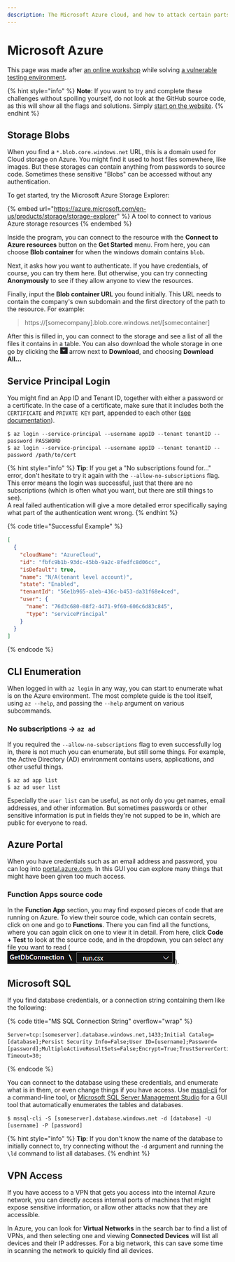 ```yaml
---
description: The Microsoft Azure cloud, and how to attack certain parts of it
---
```


# Microsoft Azure

This page was made after [an online workshop](https://www.youtube.com/watch?v=9rKitQ4iYAo) while solving [a vulnerable testing environment](https://github.com/SecuraBV/brokenbydesign-azure).&#x20;

{% hint style="info" %}
**Note**: If you want to try and complete these challenges without spoiling yourself, do not look at the GitHub source code, as this will show all the flags and solutions. Simply [start on the website](https://www.brokenazure.cloud/).&#x20;
{% endhint %}

## Storage Blobs

When you find a `*.blob.core.windows.net` URL, this is a domain used for Cloud storage on Azure. You might find it used to host files somewhere, like images. But these storages can contain anything from passwords to source code. Sometimes these sensitive "Blobs" can be accessed without any authentication.&#x20;

To get started, try the Microsoft Azure Storage Explorer:

{% embed url="https://azure.microsoft.com/en-us/products/storage/storage-explorer" %}
A tool to connect to various Azure storage resources
{% endembed %}

Inside the program, you can connect to the resource with the **Connect to Azure resources** button on the **Get Started** menu. From here, you can choose **Blob container** for when the windows domain contains `blob`**.**&#x20;

Next, it asks how you want to authenticate. If you have credentials, of course, you can try them here. But otherwise, you can try connecting **Anonymously** to see if they allow anyone to view the resources.&#x20;

Finally, input the **Blob container URL** you found initially. This URL needs to contain the company's own subdomain and the first directory of the path to the resource. For example:

> https://\[somecompany].blob.core.windows.net/\[somecontainer]

After this is filled in, you can connect to the storage and see a list of all the files it contains in a table. You can also download the whole storage in one go by clicking the ![](<../.gitbook/assets/image (20).png>) arrow next to **Download**, and choosing **Download All...**

## Service Principal Login

You might find an App ID and Tenant ID, together with either a password or a certificate. In the case of a certificate, make sure that it includes both the `CERTIFICATE` and `PRIVATE KEY` part, appended to each other ([see documentation](https://learn.microsoft.com/en-us/cli/azure/authenticate-azure-cli#sign-in-with-a-service-principal)).

```shell-session
$ az login --service-principal --username appID --tenant tenantID --password PASSWORD
$ az login --service-principal --username appID --tenant tenantID --password /path/to/cert
```

{% hint style="info" %}
**Tip**: If you get a "No subscriptions found for..." error, don't hesitate to try it again with the `--allow-no-subscriptions` flag. This error means the login was successful, just that there are no subscriptions (which is often what you want, but there are still things to see). \
A real failed authentication will give a more detailed error specifically saying what part of the authentication went wrong.&#x20;
{% endhint %}

{% code title="Successful Example" %}
```json
[
  {
    "cloudName": "AzureCloud",
    "id": "fbfc9b1b-93dc-45bb-9a2c-8fedfc8d06cc",
    "isDefault": true,
    "name": "N/A(tenant level account)",
    "state": "Enabled",
    "tenantId": "56e1b965-a1eb-436c-b453-da31f68e4ced",
    "user": {
      "name": "76d3c680-08f2-4471-9f60-606c6d83c845",
      "type": "servicePrincipal"
    }
  }
]
```
{% endcode %}

## CLI Enumeration

When logged in with `az login` in any way, you can start to enumerate what is on the Azure environment. The most complete guide is the tool itself, using `az --help`, and passing the `--help` argument on various subcommands.&#x20;

### No subscriptions -> `az ad`

If you required the `--allow-no-subscriptions` flag to even successfully log in, there is not much you can enumerate, but still some things. For example, the Active Directory (AD) environment contains users, applications, and other useful things.&#x20;

```shell-session
$ az ad app list
$ az ad user list
```

Especially the `user list` can be useful, as not only do you get names, email addresses, and other information. But sometimes passwords or other sensitive information is put in fields they're not supped to be in, which are public for everyone to read.&#x20;

## Azure Portal

When you have credentials such as an email address and password, you can log into [portal.azure.com](https://portal.azure.com/). In this GUI you can explore many things that might have been given too much access.&#x20;

### Function Apps source code

In the **Function App** section, you may find exposed pieces of code that are running on Azure. To view their source code, which can contain secrets, click on one and go to **Functions**. There you can find all the functions, where you can again click on one to view it in detail. From here, click **Code + Test** to look at the source code, and in the dropdown, you can select any file you want to read (![](<../.gitbook/assets/image (11) (3).png>)).

## Microsoft SQL

If you find database credentials, or a connection string containing them like the following:

{% code title="MS SQL Connection String" overflow="wrap" %}
```
Server=tcp:[someserver].database.windows.net,1433;Initial Catalog=[database];Persist Security Info=False;User ID=[username];Password=[password];MultipleActiveResultSets=False;Encrypt=True;TrustServerCertificate=False;Connection Timeout=30;
```
{% endcode %}

You can connect to the database using these credentials, and enumerate what is in them, or even change things if you have access. Use [mssql-cli](https://github.com/dbcli/mssql-cli) for a command-line tool, or [Microsoft SQL Server Management Studio](https://learn.microsoft.com/en-us/sql/ssms/download-sql-server-management-studio-ssms?view=sql-server-ver16) for a GUI tool that automatically enumerates the tables and databases.&#x20;

```shell-session
$ mssql-cli -S [someserver].database.windows.net -d [database] -U [username] -P [password]
```

{% hint style="info" %}
**Tip**: If you don't know the name of the database to initially connect to, try connecting without the `-d` argument and running the `\ld` command to list all databases.&#x20;
{% endhint %}

## VPN Access

If you have access to a VPN that gets you access into the internal Azure network, you can directly access internal ports of machines that might expose sensitive information, or allow other attacks now that they are accessible.&#x20;

In Azure, you can look for **Virtual Networks** in the search bar to find a list of VPNs, and then selecting one and viewing **Connected Devices** will list all devices and their IP addresses. For a big network, this can save some time in scanning the network to quickly find all devices.&#x20;
